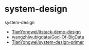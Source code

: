 # system-design
system-design


- [TianYongwei/itstack-demo-design](https://github.com/TianYongwei/itstack-demo-design)
- [wangzhiwubigdata/God-Of-BigData](https://github.com/wangzhiwubigdata/God-Of-BigData/)
- [TianYongwei/system-design-primer](https://github.com/TianYongwei/system-design-primer)